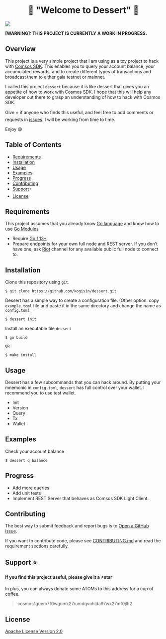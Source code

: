 <h1 align="center">🙇 "Welcome to Dessert" 🙇</h1>

<p>
<img  src="https://img.shields.io/badge/version-0.0.1-blue.svg?cacheSeconds=2592000" />
</p>

**[WARNING]: THIS PROJECT IS CURRENTLY A WORK IN PROGRESS.**

## Overview

This project is a very simple project that I am using as a toy project to hack with [Comsos SDK](https://github.com/cosmos/cosmos-sdk). This enables you to query your account balance, your accumulated rewards, and to create different types of transactions and broadcast them to either gaia testnet or mainnet. 

I called this project `dessert` because it is like dessert that gives you an appetite of how to work with Cosmos SDK. I hope that this will help any developer out there to grasp an understanding of how to hack with Cosmos SDK.

Give ⭐️ if anyone who finds this useful, and feel free to add comments or requests in [issues](https://github.com/kogisin/dessert/issues). I will be working from time to time. 

Enjoy :smile:

## Table of Contents

- [Requirements](#Requirements)
- [Installation](#Installation)
- [Usage](#Usage)
- [Examples](#Examples)
- [Progress](#Progress)
- [Contributing](#Contributing)
- [Support](#Support)⭐️ ️
- [License](#License)

## Requirements

This project assumes that you already know [Go language](https://golang.org/) and know how to use [Go Modules](https://github.com/golang/go/wiki/Modules)

- Require [Go 1.13+](https://golang.org/dl/)
- Prepare endpoints for your own full node and REST server. If you don't have one, ask [Riot](riot.cosmos.network) channel for any available public full node to connect to.

## Installation

Clone this repository using `git`.
```
$ git clone https://github.com/kogisin/dessert.git
```

Dessert has a simple way to create a configuration file.
(Other option: copy `example.toml` file and paste it in the same directory and change the name as `config.toml`
```
$ dessert init
```

Install an executable file `dessert`
```
$ go build

OR

$ make install 
```

## Usage

Dessert has a few subcommands that you can hack around. By putting your mnemonic in `config.toml`, `dessert` has full control over your wallet. I recommend you to use test wallet.

- Init
- Version
- Query 
- Tx 
- Wallet

## Examples

Check your account balance
```
$ dessert q balance
```

## Progress

- Add more queries
- Add unit tests
- Implement REST Server that behaves as Comsos SDK Light Client. 

## Contributing

The best way to submit feedback and report bugs is to [Open a GitHub issue](https://github.com/kogisin/dessert/issues). 

If you want to contribute code, please see [CONTRIBUTING.md](https://github.com/kogisin/dessert/contrib) and read the requirement sections carefully.

## Support ⭐️ 

**If you find this project useful, please give it a ⭐️star** 

In plus, you can always donate some ATOMs to this address for a cup of coffee.

> cosmos1guem7f0wgumk27rumdqvnhlda97wx27mf0jlh2

## License

[Apache License Version 2.0](https://github.com/kogisin/dessert/LICENSE)